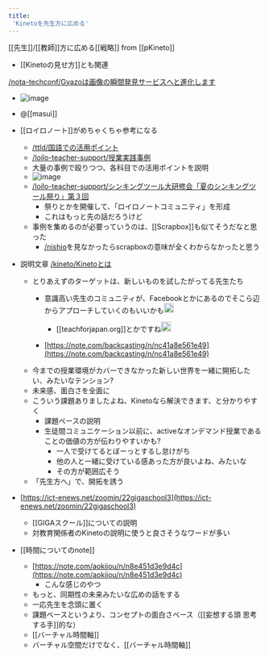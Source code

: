 ```yaml
---
title:
 'Kinetoを先生方に広める'
---
```


[[先生]]/[[教師]]方に広める[[戦略]]
from [[pKineto]]
- [[Kinetoの見せ方]]とも関連

[/nota-techconf/Gyazoは画像の瞬間発見サービスへと進化します](https://scrapbox.io/nota-techconf/Gyazoは画像の瞬間発見サービスへと進化します)
- ![image](https://gyazo.com/ab9a298c5bead7caef93cf4ee0423a8a/thumb/1000)
- @[[masui]]


- [[ロイロノート]]がめちゃくちゃ参考になる
    - [/ttld/国語での活用ポイント](https://scrapbox.io/ttld/国語での活用ポイント)
    - [/loilo-teacher-support/授業実践事例](https://scrapbox.io/loilo-teacher-support/授業実践事例)
    - 大量の事例で殴りつつ、各科目での活用ポイントを説明
    - ![image](https://gyazo.com/436c5406557330ac93ebb41bf5743d4f/thumb/1000)
    - [/loilo-teacher-support/シンキングツール大研修会「夏のシンキングツール祭り」第３回](https://scrapbox.io/loilo-teacher-support/シンキングツール大研修会「夏のシンキングツール祭り」第３回)
        - 祭りとかを開催して、「ロイロノートコミュニティ」を形成
        - これはもっと先の話だろうけど
    - 事例を集めるのが必要っていうのは、[[Scrapbox]]も似てそうだなと思った
        - [/nishio](https://scrapbox.io/nishio)を見なかったらscrapboxの意味が全くわからなかったと思う

- 説明文章 [/kineto/Kinetoとは](https://scrapbox.io/kineto/Kinetoとは)
    - とりあえずのターゲットは、新しいものを試したがってる先生たち
        - 意識高い先生のコミュニティが、Facebookとかにあるのでそこら辺からアプローチしていくのもいいかも<img src='https://scrapbox.io/api/pages/blu3mo-public/tkgshn/icon' alt='tkgshn.icon' height="19.5"/>
            - [[teachforjapan.org]]とかですね<img src='https://scrapbox.io/api/pages/blu3mo-public/tkgshn/icon' alt='tkgshn.icon' height="19.5"/>

        - [https://note.com/backcasting/n/nc41a8e561e49](https://note.com/backcasting/n/nc41a8e561e49)
    - 今までの授業環境がカバーできなかった新しい世界を一緒に開拓したい、みたいなテンション?
    - 未来感、面白さを全面に
    - こういう課題ありましたよね、Kinetoなら解決できます、と分かりやすく
        - 課題ベースの説明
        - 生徒間コミュニケーション以前に、activeなオンデマンド授業であることの価値の方が伝わりやすいかも?
            - 一人で受けてるとぼーっとするし怠けがち
            - 他の人と一緒に受けている感あった方が良いよね、みたいな
            - その方が範囲広そう
    - 「先生方へ」で、開拓を誘う

- [https://ict-enews.net/zoomin/22gigaschool3](https://ict-enews.net/zoomin/22gigaschool3)
    - [[GIGAスクール]]についての説明
    - 対教育関係者のKinetoの説明に使うと良さそうなワードが多い

- [[時間についてのnote]]
    - [https://note.com/aokijou/n/n8e451d3e9d4c](https://note.com/aokijou/n/n8e451d3e9d4c)
        - こんな感じのやつ
    - もっと、同期性の未来みたいな広めの話をする
    - 一応先生を念頭に置く
    - 課題ベースというより、コンセプトの面白さベース（[[妄想する頭 思考する手]]的な）
    - [[バーチャル時間軸]]
    - バーチャル空間だけでなく、[[バーチャル時間軸]]
